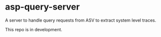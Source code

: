 # asp-query-server
A server to handle query requests from ASV to extract system level traces.

This repo is in development.
